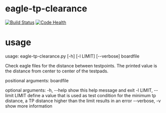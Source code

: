 # eagle-tp-clearance
[![Build Status](https://travis-ci.org/I2SE/eagle-tp-clearance.py.svg)](https://travis-ci.org/I2SE/eagle-tp-clearance.py)
[![Code Health](https://landscape.io/github/I2SE/eagle-tp-clearance.py/master/landscape.svg?style=flat)](https://landscape.io/github/I2SE/eagle-tp-clearance.py/master)


# usage
usage: eagle-tp-clearance.py [-h] [-l LIMIT] [--verbose] boardfile

Check eagle files for the distance between testpoints. The printed value is
the distance from center to center of the testpads.

positional arguments:
  boardfile

optional arguments:
  -h, --help            show this help message and exit
  -l LIMIT, --limit LIMIT
                        define a value that is used as test condition for the
                        minimum tp distance, a TP distance higher than the
                        limit results in an error
  --verbose, -v         show more information

